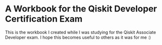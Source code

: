 # A Workbook for the Qiskit Developer Certification Exam
This is the workbook I created while I was studying for the Qiskit Associate Developer exam. I hope this becomes useful to others as it was for me :)
